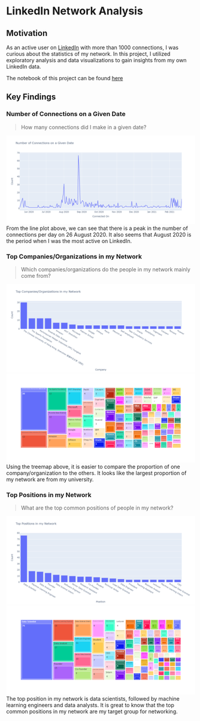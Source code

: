# LinkedIn Network Analysis

## Motivation
As an active user on [LinkedIn](https://www.linkedin.com/in/richardcsuwandi/) with more than 1000 connections, I was curious about the statistics of my network. 
In this project, I utilized exploratory analysis and data visualizations to gain insights from my own LinkedIn data.

The notebook of this project can be found [here](https://nbviewer.jupyter.org/github/richardcsuwandi/linkedin-network-analysis/blob/master/linkedin-network-analysis.ipynb)

## Key Findings

### Number of Connections on a Given Date
> How many connections did I make in a given date?

![Date Connected](https://github.com/richardcsuwandi/linkedin-network-analysis/blob/master/images/date_connected.png?raw=true)
From the line plot above, we can see that there is a peak in the number of connections per day on 26 August 2020. It also seems that August 2020 is the period when I was the most active on LinkedIn.

### Top Companies/Organizations in my Network
> Which companies/organizations do the people in my network mainly come from?

![Company Bar Plot](https://github.com/richardcsuwandi/linkedin-network-analysis/blob/master/images/company_bar.png?raw=true)
![Company Treemap](https://github.com/richardcsuwandi/linkedin-network-analysis/blob/master/images/company_treemap.png?raw=true)
Using the treemap above, it is easier to compare the proportion of one company/organization to the others. It looks like the largest proportion of my network are from my university.

### Top Positions in my Network
> What are the top common positions of people in my network?

![Position Bar Plot](https://github.com/richardcsuwandi/linkedin-network-analysis/blob/master/images/position_bar.png?raw=true)
![Position Treemap](https://github.com/richardcsuwandi/linkedin-network-analysis/blob/master/images/position_treemap.png?raw=true)
The top position in my network is data scientists, followed by machine learning engineers and data analysts. It is great to know that the top common positions in my network are my target group for networking.
